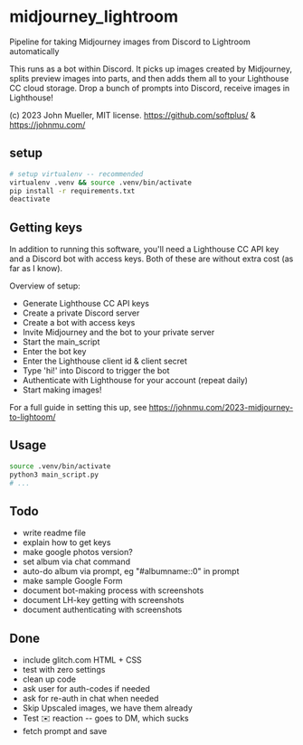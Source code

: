 # midjourney_lightroom

Pipeline for taking Midjourney images from Discord to Lightroom automatically

This runs as a bot within Discord. It picks up images created by Midjourney, splits preview images into parts, and then adds them all to your Lighthouse CC cloud storage. Drop a bunch of prompts into Discord, receive images in Lighthouse!

(c) 2023 John Mueller, MIT license.
https://github.com/softplus/ & https://johnmu.com/

## setup

```bash
# setup virtualenv -- recommended
virtualenv .venv && source .venv/bin/activate
pip install -r requirements.txt
deactivate
```

## Getting keys

In addition to running this software, you'll need a Lighthouse CC API key and a Discord bot with access keys. Both of these are without extra cost (as far as I know).

Overview of setup:

- Generate Lighthouse CC API keys
- Create a private Discord server
- Create a bot with access keys
- Invite Midjourney and the bot to your private server
- Start the main_script
- Enter the bot key
- Enter the Lighthouse client id & client secret
- Type 'hi!' into Discord to trigger the bot
- Authenticate with Lighthouse for your account (repeat daily)
- Start making images!

For a full guide in setting this up, see https://johnmu.com/2023-midjourney-to-lightoom/

## Usage

```bash
source .venv/bin/activate
python3 main_script.py
# ...
```

## Todo

* write readme file
* explain how to get keys
* make google photos version?
* set album via chat command
* auto-do album via prompt, eg "#albumname::0" in prompt
* make sample Google Form
* document bot-making process with screenshots
* document LH-key getting with screenshots
* document authenticating with screenshots

## Done

* include glitch.com HTML + CSS
* test with zero settings
* clean up code
* ask user for auth-codes if needed
* ask for re-auth in chat when needed
* Skip Upscaled images, we have them already
* Test :envelope: reaction -- goes to DM, which sucks
* fetch prompt and save
